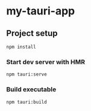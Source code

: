 # my-tauri-app

## Project setup
```
npm install
```

### Start dev server with HMR
```
npm tauri:serve
```

### Build executable
```
npm tauri:build
```
